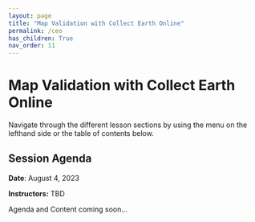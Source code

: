 ```yaml
---
layout: page
title: "Map Validation with Collect Earth Online"
permalink: /ceo
has_children: True
nav_order: 11
---
```


# Map Validation with Collect Earth Online

Navigate through the different lesson sections by using the menu on the lefthand side or the table of contents below.

## Session Agenda

**Date**: August 4, 2023

**Instructors:** TBD

Agenda and Content coming soon...
